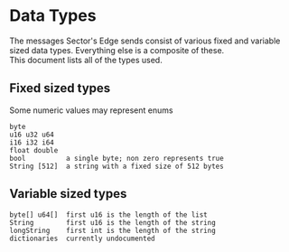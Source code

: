 # Data Types
The messages Sector's Edge sends consist of various fixed and variable sized data types. Everything else is a composite of these.  
This document lists all of the types used.

## Fixed sized types
Some numeric values may represent enums
```
byte
u16 u32 u64 
i16 i32 i64
float double
bool          a single byte; non zero represents true
String [512]  a string with a fixed size of 512 bytes
```

## Variable sized types
```
byte[] u64[]  first u16 is the length of the list
String        first u16 is the length of the string
longString    first int is the length of the string
dictionaries  currently undocumented
```